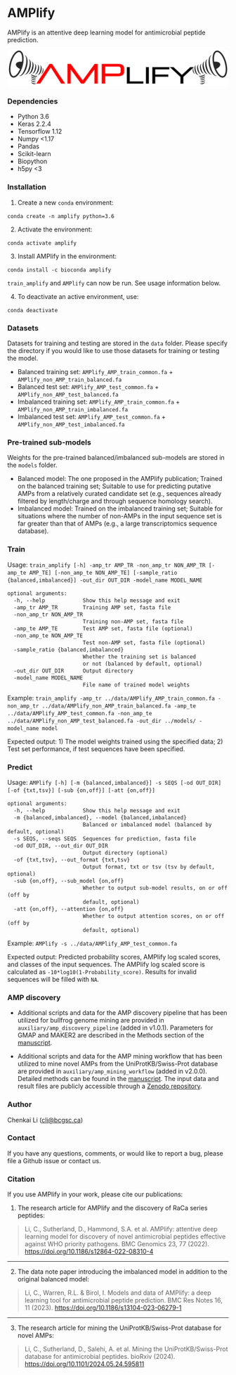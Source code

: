 # AMPlify

AMPlify is an attentive deep learning model for antimicrobial peptide prediction.

<p align="center">
	<img src="AMPlify.png">
</p>

### Dependencies

* Python 3.6
* Keras 2.2.4
* Tensorflow 1.12
* Numpy <1.17
* Pandas
* Scikit-learn
* Biopython
* h5py <3

### Installation

1. Create a new `conda` environment:
```
conda create -n amplify python=3.6
```

2. Activate the environment:
```
conda activate amplify
```

3. Install AMPlify in the environment:
```
conda install -c bioconda amplify
```
`train_amplify` and `AMPlify` can now be run. See usage information below.

4. To deactivate an active environment, use:
```
conda deactivate
```

### Datasets

Datasets for training and testing are stored in the `data` folder. Please specify the directory if you would like to use those datasets for training or testing the model.
* Balanced training set: `AMPlify_AMP_train_common.fa` + `AMPlify_non_AMP_train_balanced.fa`
* Balanced test set: `AMPlify_AMP_test_common.fa` + `AMPlify_non_AMP_test_balanced.fa`
* Imbalanced training set: `AMPlify_AMP_train_common.fa` + `AMPlify_non_AMP_train_imbalanced.fa`
* Imbalanced test set: `AMPlify_AMP_test_common.fa` + `AMPlify_non_AMP_test_imbalanced.fa`


### Pre-trained sub-models

Weights for the pre-trained balanced/imbalanced sub-models are stored in the `models` folder.
* Balanced model: The one proposed in the AMPlify publication; Trained on the balanced training set; Suitable to use for predicting putative AMPs from a relatively curated candidate set (e.g., sequences already filtered by length/charge and through sequence homology search).
* Imbalanced model: Trained on the imbalanced training set; Suitable for situations where the number of non-AMPs in the input sequence set is far greater than that of AMPs (e.g., a large transcriptomics sequence database).

### Train

Usage: `train_amplify [-h] -amp_tr AMP_TR -non_amp_tr NON_AMP_TR [-amp_te AMP_TE] [-non_amp_te NON_AMP_TE] [-sample_ratio {balanced,imbalanced}] -out_dir OUT_DIR -model_name MODEL_NAME
`
```
optional arguments:
  -h, --help            Show this help message and exit
  -amp_tr AMP_TR        Training AMP set, fasta file
  -non_amp_tr NON_AMP_TR
                        Training non-AMP set, fasta file
  -amp_te AMP_TE        Test AMP set, fasta file (optional)
  -non_amp_te NON_AMP_TE
                        Test non-AMP set, fasta file (optional)
  -sample_ratio {balanced,imbalanced}
                        Whether the training set is balanced
                        or not (balanced by default, optional)
  -out_dir OUT_DIR      Output directory
  -model_name MODEL_NAME
                        File name of trained model weights
```
Example: `train_amplify -amp_tr ../data/AMPlify_AMP_train_common.fa -non_amp_tr ../data/AMPlify_non_AMP_train_balanced.fa -amp_te ../data/AMPlify_AMP_test_common.fa -non_amp_te ../data/AMPlify_non_AMP_test_balanced.fa -out_dir ../models/ -model_name model`

Expected output: 1) The model weights trained using the specified data; 2) Test set performance, if test sequences have been specified.

### Predict

Usage: `AMPlify [-h] [-m {balanced,imbalanced}] -s SEQS [-od OUT_DIR] [-of {txt,tsv}] [-sub {on,off}] [-att {on,off}]`
```
optional arguments:
  -h, --help            Show this help message and exit
  -m {balanced,imbalanced}, --model {balanced,imbalanced}
                        Balanced or imbalanced model (balanced by default, optional)
  -s SEQS, --seqs SEQS  Sequences for prediction, fasta file
  -od OUT_DIR, --out_dir OUT_DIR
                        Output directory (optional)
  -of {txt,tsv}, --out_format {txt,tsv}
                        Output format, txt or tsv (tsv by default, optional)
  -sub {on,off}, --sub_model {on,off}
                        Whether to output sub-model results, on or off (off by
                        default, optional)
  -att {on,off}, --attention {on,off}
                        Whether to output attention scores, on or off (off by
                        default, optional)
```
Example: `AMPlify -s ../data/AMPlify_AMP_test_common.fa`

Expected output: Predicted probability scores, AMPlify log scaled scores, and classes of the input sequences. The AMPlify log scaled score is calculated as `-10*log10(1-Probability_score)`. Results for invalid sequences will be filled with `NA`.

### AMP discovery
* Additional scripts and data for the AMP discovery pipeline that has been utilized for bullfrog genome mining are provided in `auxiliary/amp_discovery_pipeline` (added in v1.0.1). Parameters for GMAP and MAKER2 are described in the Methods section of the [manuscript](https://doi.org/10.1186/s12864-022-08310-4).

* Additional scripts and data for the AMP mining workflow that has been utilized to mine novel AMPs from the UniProtKB/Swiss-Prot database are provided in `auxiliary/amp_mining_workflow` (added in v2.0.0). Detailed methods can be found in the [manuscript](https://doi.org/10.1101/2024.05.24.595811). The input data and result files are publicly accessible through a [Zenodo repository](https://doi.org/10.5281/zenodo.8133088).

### Author

Chenkai Li (cli@bcgsc.ca)

### Contact

If you have any questions, comments, or would like to report a bug, please file a Github issue or contact us.

### Citation

If you use AMPlify in your work, please cite our publications:
1. The research article for AMPlify and the discovery of RaCa series peptides:
> Li, C., Sutherland, D., Hammond, S.A. et al. AMPlify: attentive deep learning model for discovery of novel antimicrobial peptides effective against WHO priority pathogens. BMC Genomics 23, 77 (2022). https://doi.org/10.1186/s12864-022-08310-4
--------------------------------------------------------------------------------

2. The data note paper introducing the imbalanced model in addition to the original balanced model:
> Li, C., Warren, R.L. & Birol, I. Models and data of AMPlify: a deep learning tool for antimicrobial peptide prediction. BMC Res Notes 16, 11 (2023). https://doi.org/10.1186/s13104-023-06279-1
--------------------------------------------------------------------------------

3. The research article for mining the UniProtKB/Swiss-Prot database for novel AMPs:
> Li, C., Sutherland, D., Salehi, A. et al. Mining the UniProtKB/Swiss-Prot database for antimicrobial peptides. bioRxiv (2024). https://doi.org/10.1101/2024.05.24.595811
